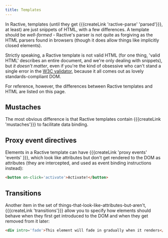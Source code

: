 ```yaml
---
title: Templates
---
```

In Ractive, templates (until they get {{{createLink 'ractive-parse' 'parsed'}}}, at least) are just snippets of HTML, with a few differences. A template should be *well-formed* - Ractive's parser is not quite as forgiving as the HTML parsers found in browsers (though it does allow things like implicitly closed elements).

Strictly speaking, a Ractive template is not valid HTML (for one thing, 'valid HTML' describes an entire document, and we're only dealing with snippets), but *it doesn't matter*, even if you're the kind of obsessive who can't stand a single error in the [W3C validator](http://validator.w3.org/), because it all comes out as lovely standards-compliant DOM.

For reference, however, the differences between Ractive templates and HTML are listed on this page.

## Mustaches

The most obvious difference is that Ractive templates contain {{{createLink 'mustaches'}}} to facilitate data binding.

## Proxy event directives

Elements in a Ractive template can have {{{createLink 'proxy events' 'events' }}}, which look like attributes but don't get rendered to the DOM as attributes (they are intercepted, and used as event binding instructions instead):

```html
<button on-click='activate'>Activate!</button>
```

## Transitions

Another item in the set of things-that-look-like-attributes-but-aren't, {{{createLink 'transitions'}}} allow you to specify how elements should behave when they first get introduced to the DOM and when they get removed from it later:

```html
<div intro='fade'>This element will fade in gradually when it renders</div>
```
